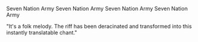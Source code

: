 <div class="video-container">
    <div class="video-box"></div>
    <div class="video-box2"></div>
    <div class="video-box3"></div>
    <div class="seven-box">
        <p class="seven-text">Seven Nation Army <span class="seven-text-red">Seven Nation Army</span> Seven Nation Army <span class="seven-text-red">Seven Nation Army</span></p>
    </div>
    <div class="small-img first-img"></div>
    <div class="small-img second-img"></div>
    <div class="quote-box">
        <p>"It's a folk melody. The riff has been deracinated and transformed into this instantly translatable chant."</p>
    </div>
</div>